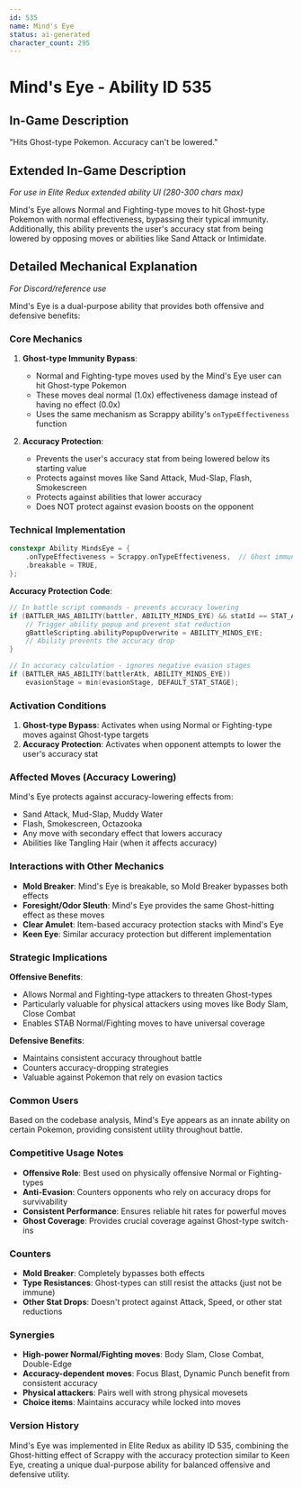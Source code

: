 ```yaml
---
id: 535
name: Mind's Eye
status: ai-generated
character_count: 295
---
```


# Mind's Eye - Ability ID 535

## In-Game Description
"Hits Ghost-type Pokemon. Accuracy can't be lowered."

## Extended In-Game Description
*For use in Elite Redux extended ability UI (280-300 chars max)*

Mind's Eye allows Normal and Fighting-type moves to hit Ghost-type Pokemon with normal effectiveness, bypassing their typical immunity. Additionally, this ability prevents the user's accuracy stat from being lowered by opposing moves or abilities like Sand Attack or Intimidate.

## Detailed Mechanical Explanation
*For Discord/reference use*

Mind's Eye is a dual-purpose ability that provides both offensive and defensive benefits:

### Core Mechanics

1. **Ghost-type Immunity Bypass**: 
   - Normal and Fighting-type moves used by the Mind's Eye user can hit Ghost-type Pokemon
   - These moves deal normal (1.0x) effectiveness damage instead of having no effect (0.0x)
   - Uses the same mechanism as Scrappy ability's `onTypeEffectiveness` function

2. **Accuracy Protection**:
   - Prevents the user's accuracy stat from being lowered below its starting value
   - Protects against moves like Sand Attack, Mud-Slap, Flash, Smokescreen
   - Protects against abilities that lower accuracy
   - Does NOT protect against evasion boosts on the opponent

### Technical Implementation

```cpp
constexpr Ability MindsEye = {
    .onTypeEffectiveness = Scrappy.onTypeEffectiveness,  // Ghost immunity bypass
    .breakable = TRUE,
};
```

**Accuracy Protection Code**:
```cpp
// In battle script commands - prevents accuracy lowering
if (BATTLER_HAS_ABILITY(battler, ABILITY_MINDS_EYE) && statId == STAT_ACC) {
    // Trigger ability popup and prevent stat reduction
    gBattleScripting.abilityPopupOverwrite = ABILITY_MINDS_EYE;
    // Ability prevents the accuracy drop
}

// In accuracy calculation - ignores negative evasion stages
if (BATTLER_HAS_ABILITY(battlerAtk, ABILITY_MINDS_EYE))
    evasionStage = min(evasionStage, DEFAULT_STAT_STAGE);
```

### Activation Conditions

1. **Ghost-type Bypass**: Activates when using Normal or Fighting-type moves against Ghost-type targets
2. **Accuracy Protection**: Activates when opponent attempts to lower the user's accuracy stat

### Affected Moves (Accuracy Lowering)

Mind's Eye protects against accuracy-lowering effects from:
- Sand Attack, Mud-Slap, Muddy Water
- Flash, Smokescreen, Octazooka
- Any move with secondary effect that lowers accuracy
- Abilities like Tangling Hair (when it affects accuracy)

### Interactions with Other Mechanics

- **Mold Breaker**: Mind's Eye is breakable, so Mold Breaker bypasses both effects
- **Foresight/Odor Sleuth**: Mind's Eye provides the same Ghost-hitting effect as these moves
- **Clear Amulet**: Item-based accuracy protection stacks with Mind's Eye
- **Keen Eye**: Similar accuracy protection but different implementation

### Strategic Implications

**Offensive Benefits**:
- Allows Normal and Fighting-type attackers to threaten Ghost-types
- Particularly valuable for physical attackers using moves like Body Slam, Close Combat
- Enables STAB Normal/Fighting moves to have universal coverage

**Defensive Benefits**:
- Maintains consistent accuracy throughout battle
- Counters accuracy-dropping strategies
- Valuable against Pokemon that rely on evasion tactics

### Common Users

Based on the codebase analysis, Mind's Eye appears as an innate ability on certain Pokemon, providing consistent utility throughout battle.

### Competitive Usage Notes

- **Offensive Role**: Best used on physically offensive Normal or Fighting-types
- **Anti-Evasion**: Counters opponents who rely on accuracy drops for survivability
- **Consistent Performance**: Ensures reliable hit rates for powerful moves
- **Ghost Coverage**: Provides crucial coverage against Ghost-type switch-ins

### Counters

- **Mold Breaker**: Completely bypasses both effects
- **Type Resistances**: Ghost-types can still resist the attacks (just not be immune)
- **Other Stat Drops**: Doesn't protect against Attack, Speed, or other stat reductions

### Synergies

- **High-power Normal/Fighting moves**: Body Slam, Close Combat, Double-Edge
- **Accuracy-dependent moves**: Focus Blast, Dynamic Punch benefit from consistent accuracy
- **Physical attackers**: Pairs well with strong physical movesets
- **Choice items**: Maintains accuracy while locked into moves

### Version History

Mind's Eye was implemented in Elite Redux as ability ID 535, combining the Ghost-hitting effect of Scrappy with the accuracy protection similar to Keen Eye, creating a unique dual-purpose ability for balanced offensive and defensive utility.